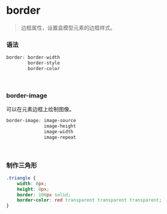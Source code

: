 # border

> 边框属性，设置盒模型元素的边框样式。

### 语法

```css
border: border-width
		border-style
		border-color
```

<br>

### border-image

可以在元素边框上绘制图像。

```css
border-image: image-source
			  image-height
			  image-width
			  image-repeat
```

<br>

### 制作三角形

```css
.triangle {
    width: 0px;
    height: 0px;
    border: 100px solid;
    border-color: red transparent transparent transparent;
}
```

